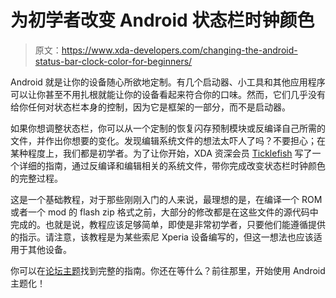 # 为初学者改变 Android 状态栏时钟颜色

> 原文：<https://www.xda-developers.com/changing-the-android-status-bar-clock-color-for-beginners/>

Android 就是让你的设备随心所欲地定制。有几个启动器、小工具和其他应用程序可以让你甚至不用扎根就能让你的设备看起来符合你的口味。然而，它们几乎没有给你任何对状态栏本身的控制，因为它是框架的一部分，而不是启动器。

如果你想调整状态栏，你可以从一个定制的恢复闪存预制模块或反编译自己所需的文件，并作出你想要的变化。发现编辑系统文件的想法太吓人了吗？不要担心；在某种程度上，我们都是初学者。为了让你开始，XDA 资深会员 [Ticklefish](http://forum.xda-developers.com/member.php?u=4315551) 写了一个详细的指南，通过反编译和编辑相关的系统文件，带你完成改变状态栏时钟颜色的完整过程。

这是一个基础教程，对于那些刚刚入门的人来说，最理想的是，在编译一个 ROM 或者一个 mod 的 flash zip 格式之前，大部分的修改都是在这些文件的源代码中完成的。也就是说，教程应该足够简单，即使是非常初学者，只要他们能遵循提供的指示。请注意，该教程是为某些索尼 Xperia 设备编写的，但这一想法也应该适用于其他设备。

你可以在[论坛主题](http://forum.xda-developers.com/showthread.php?t=2039214)找到完整的指南。你还在等什么？前往那里，开始使用 Android 主题化！